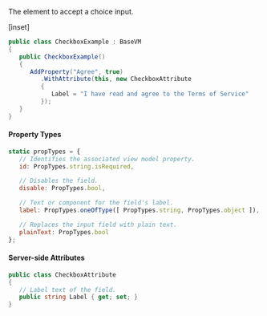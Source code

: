﻿The element to accept a choice input. 

[inset]

```cs
public class CheckboxExample : BaseVM
{
   public CheckboxExample()
   {
      AddProperty("Agree", true)
         .WithAttribute(this, new CheckboxAttribute
         {
            Label = "I have read and agree to the Terms of Service"
         });
   }
}
```

#### Property Types

```jsx
static propTypes = {
   // Identifies the associated view model property.
   id: PropTypes.string.isRequired,

   // Disables the field.
   disable: PropTypes.bool,

   // Text or component for the field's label.
   label: PropTypes.oneOfType([ PropTypes.string, PropTypes.object ]),

   // Replaces the input field with plain text.
   plainText: PropTypes.bool
};
```

#### Server-side Attributes

```cs
public class CheckboxAttribute
{
   // Label text of the field.
   public string Label { get; set; }
}
```